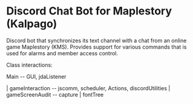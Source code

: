 # Discord Chat Bot for Maplestory (Kalpago)
Discord bot that synchronizes its text channel with a chat from an online game Maplestory (KMS).
Provides support for various commands that is used for alarms and member access control.

Class interactions:

Main -- GUI, jdaListener

|
gameInteraction -- jscomm, scheduler, Actions, discordUtilities
|
gameScreenAudit -- capture
|
fontTree
